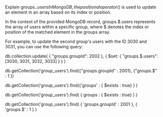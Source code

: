 Explain groups.$.users
In MongoDB, the positional operator ($) is used to update an element in an array based on its index or position.

In the context of the provided MongoDB record, groups.$.users represents the array of users within a specific group, where $ denotes the index or position of the matched element in the groups array.

For example, to update the second group's users with the ID 3030 and 3031, you can use the following query:

db.collection.update(
   { "groups.groupId": 2002 },
   { $set: { "groups.$.users": [3030, 3031, 3032, 3033] } }
)


db.getCollection('group_users').find({"groups.groupId" : 2001}, {"groups.$" : 1 })





db.getCollection('group_users').find({'groups' : { $exists : true} } )


db.getCollection('group_users').find(
{
        groups : { $exists : true}
}
)


db.getCollection('group_users').find(
{        'groups.groupId' : 2001 },
{        'groups.$' : 1 }
)
